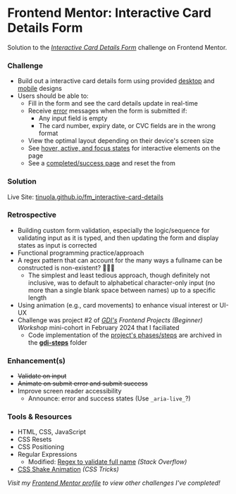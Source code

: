 # Frontend Mentor: Interactive Card Details Form

Solution to the _[Interactive Card Details Form](https://www.frontendmentor.io/challenges/interactive-card-details-form-XpS8cKZDWw)_ challenge on Frontend Mentor.

### Challenge

- Build out a interactive card details form using provided [desktop](/assets/design/desktop-design.jpg) and [mobile](/assets/design/mobile-design.jpg) designs
- Users should be able to:
  - Fill in the form and see the card details update in real-time
  - Receive [error](/assets/design/) messages when the form is submitted if:
    - Any input field is empty
    - The card number, expiry date, or CVC fields are in the wrong format
  - View the optimal layout depending on their device's screen size
  - See [hover, active, and focus states](/assets/design/active-states.jpg) for interactive elements on the page
  - See a [completed/success page](/assets/design/complete-state-desktop.jpg) and reset the from

### Solution

Live Site: [tinuola.github.io/fm_interactive-card-details](https://tinuola.github.io/fm_interactive-card-details/)

### Retrospective

- Building custom form validation, especially the logic/sequence for validating input as it is typed, and then updating the form and display states as input is corrected
- Functional programming practice/approach
- A regex pattern that can account for the many ways a fullname can be constructed is non-existent? 🤷🏽‍♀️
  - The simplest and least tedious approach, though definitely not inclusive, was to default to alphabetical character-only input (no more than a single blank space between names) up to a specific length
- Using animation (e.g., card movements) to enhance visual interest or UI-UX
- Challenge was project #2 of *[GDI's](https://girldevelopit.com/) Frontend Projects (Beginner) Workshop* mini-cohort in February 2024 that I faciliated
  - Code implementation of the [project's phases/steps](https://docs.google.com/document/d/1RS8ger3OMobcRFmZ4Q-MYCY720ZdVzY3VKQ3kzRMUdU/edit?usp=sharing) are archived in the **[gdi-steps](/gdi-steps/)** folder

### Enhancement(s)

- ~~Validate on input~~
- ~~Animate on submit error and submit success~~
- Improve screen reader accessibility
  - Announce: error and success states (Use `_aria-live_`?)

### Tools & Resources

- HTML, CSS, JavaScript
- CSS Resets
- CSS Positioning
- Regular Expressions
  - Modified: [Regex to validate full name](https://stackoverflow.com/a/63307042) _(Stack Overflow)_
- [CSS Shake Animation](https://css-tricks.com/snippets/css/shake-css-keyframe-animation/) _(CSS Tricks)_

_Visit my [Frontend Mentor profile](https://www.frontendmentor.io/profile/tinuola) to view other challenges I've completed!_

